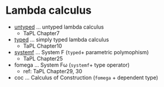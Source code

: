 # Lambda calculus

- [untyped](https://github.com/ksrky/lambda-calculus/tree/master/src/untyped) ... untyped lambda calculus
  - TaPL Chapter7
- [typed](https://github.com/ksrky/lambda-calculus/tree/master/src/typed) ... simply typed lambda calculus
  - TaPL Chapter10
- [systemf](https://github.com/ksrky/lambda-calculus/tree/master/src/systemf) ... System F (`typed`+ parametric polymophism)
  - TaPL Chapter25
- fomega ... System Fω (`systemf`+ type operator)
  - ref: TaPL Chapter29, 30
- coc ... Calculus of Construction (`fomega` + dependent type)
